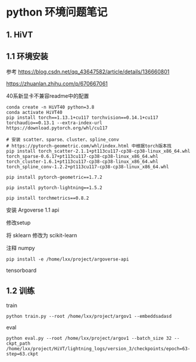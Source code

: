 # python 环境问题笔记

## 1. HiVT

## 1.1 环境安装

参考 https://blog.csdn.net/qq_43647582/article/details/136660801

https://zhuanlan.zhihu.com/p/670667061

40系新显卡不兼容readme中的配置

```
conda create -n HiVT40 python=3.8
conda activate HiVT40
pip install torch==1.13.1+cu117 torchvision==0.14.1+cu117 torchaudio==0.13.1 --extra-index-url https://download.pytorch.org/whl/cu117

# 安装 scatter、sparse、cluster、spline_conv
# https://pytorch-geometric.com/whl/index.html 中根据torch版本找
pip install torch_scatter-2.1.1+pt113cu117-cp38-cp38-linux_x86_64.whl torch_sparse-0.6.17+pt113cu117-cp38-cp38-linux_x86_64.whl torch_cluster-1.6.1+pt113cu117-cp38-cp38-linux_x86_64.whl torch_spline_conv-1.2.2+pt113cu117-cp38-cp38-linux_x86_64.whl 

pip install pytorch-geometric==1.7.2

pip install pytorch-lightning==1.5.2

pip install torchmetrics==0.8.2
```

安装 Argoverse 1.1 api 

修改setup

将 sklearn 修改为 scikit-learn

注释 numpy

```
pip install -e /home/lxx/project/argoverse-api
```

tensorboard



## 1.2 训练

train

```
python train.py --root /home/lxx/project/argov1 --embeddsadasd
```

eval

```
python eval.py --root /home/lxx/project/argov1 --batch_size 32 --ckpt_path /home/lxx/project/HiVT/lightning_logs/version_3/checkpoints/epoch=63-step=63.ckpt

```





